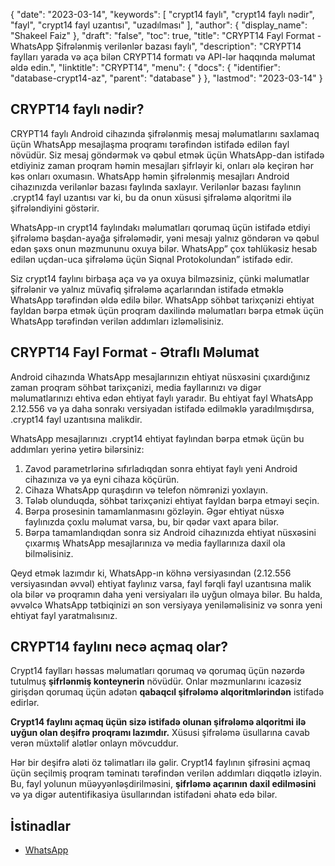 {
  "date": "2023-03-14",
  "keywords": [
"crypt14 faylı",
"crypt14 faylı nədir",
"fayl",
"crypt14 fayl uzantısı",
"uzadılması"
],
  "author": {
    "display_name": "Shakeel Faiz"
},
  "draft": "false",
  "toc": true,
  "title": "CRYPT14 Fayl Format - WhatsApp Şifrələnmiş verilənlər bazası faylı",
  "description": "CRYPT14 faylları yarada və aça bilən CRYPT14 formatı və API-lər haqqında məlumat əldə edin.",
  "linktitle": "CRYPT14",
  "menu": {
    "docs": {
      "identifier": "database-crypt14-az",
      "parent": "database"
}
},
  "lastmod": "2023-03-14"
}

## CRYPT14 faylı nədir?

CRYPT14 faylı Android cihazında şifrələnmiş mesaj məlumatlarını saxlamaq üçün WhatsApp mesajlaşma proqramı tərəfindən istifadə edilən fayl növüdür. Siz mesaj göndərmək və qəbul etmək üçün WhatsApp-dan istifadə etdiyiniz zaman proqram həmin mesajları şifrləyir ki, onları ələ keçirən hər kəs onları oxumasın. WhatsApp həmin şifrələnmiş mesajları Android cihazınızda verilənlər bazası faylında saxlayır. Verilənlər bazası faylının .crypt14 fayl uzantısı var ki, bu da onun xüsusi şifrələmə alqoritmi ilə şifrələndiyini göstərir.

WhatsApp-ın crypt14 faylındakı məlumatları qorumaq üçün istifadə etdiyi şifrələmə başdan-ayağa şifrələmədir, yəni mesajı yalnız göndərən və qəbul edən şəxs onun məzmununu oxuya bilər. WhatsApp” çox təhlükəsiz hesab edilən uçdan-uca şifrələmə üçün Siqnal Protokolundan” istifadə edir.

Siz crypt14 faylını birbaşa aça və ya oxuya bilməzsiniz, çünki məlumatlar şifrələnir və yalnız müvafiq şifrələmə açarlarından istifadə etməklə WhatsApp tərəfindən əldə edilə bilər. WhatsApp söhbət tarixçənizi ehtiyat fayldan bərpa etmək üçün proqram daxilində məlumatları bərpa etmək üçün WhatsApp tərəfindən verilən addımları izləməlisiniz.

## CRYPT14 Fayl Format - Ətraflı Məlumat

Android cihazında WhatsApp mesajlarınızın ehtiyat nüsxəsini çıxardığınız zaman proqram söhbət tarixçənizi, media fayllarınızı və digər məlumatlarınızı ehtiva edən ehtiyat faylı yaradır. Bu ehtiyat fayl WhatsApp 2.12.556 və ya daha sonrakı versiyadan istifadə edilməklə yaradılmışdırsa, .crypt14 fayl uzantısına malikdir.

WhatsApp mesajlarınızı .crypt14 ehtiyat faylından bərpa etmək üçün bu addımları yerinə yetirə bilərsiniz:

1. Zavod parametrlərinə sıfırladıqdan sonra ehtiyat faylı yeni Android cihazınıza və ya eyni cihaza köçürün.
2. Cihaza WhatsApp quraşdırın və telefon nömrənizi yoxlayın.
3. Tələb olunduqda, söhbət tarixçənizi ehtiyat fayldan bərpa etməyi seçin.
4. Bərpa prosesinin tamamlanmasını gözləyin. Əgər ehtiyat nüsxə faylınızda çoxlu məlumat varsa, bu, bir qədər vaxt apara bilər.
5. Bərpa tamamlandıqdan sonra siz Android cihazınızda ehtiyat nüsxəsini çıxarmış WhatsApp mesajlarınıza və media fayllarınıza daxil ola bilməlisiniz.

Qeyd etmək lazımdır ki, WhatsApp-ın köhnə versiyasından (2.12.556 versiyasından əvvəl) ehtiyat faylınız varsa, fayl fərqli fayl uzantısına malik ola bilər və proqramın daha yeni versiyaları ilə uyğun olmaya bilər. Bu halda, əvvəlcə WhatsApp tətbiqinizi ən son versiyaya yeniləməlisiniz və sonra yeni ehtiyat fayl yaratmalısınız.

## CRYPT14 faylını necə açmaq olar?

Crypt14 faylları həssas məlumatları qorumaq və qorumaq üçün nəzərdə tutulmuş **şifrlənmiş konteynerin** növüdür. Onlar məzmunlarını icazəsiz girişdən qorumaq üçün adətən **qabaqcıl şifrələmə alqoritmlərindən** istifadə edirlər.

**Crypt14 faylını açmaq üçün sizə istifadə olunan şifrələmə alqoritmi ilə uyğun olan deşifrə proqramı lazımdır.** Xüsusi şifrələmə üsullarına cavab verən müxtəlif alətlər onlayn mövcuddur.

Hər bir deşifrə aləti öz təlimatları ilə gəlir. Crypt14 faylının şifrəsini açmaq üçün seçilmiş proqram təminatı tərəfindən verilən addımları diqqətlə izləyin. Bu, fayl yolunun müəyyənləşdirilməsini, **şifrləmə açarının daxil edilməsini** və ya digər autentifikasiya üsullarından istifadəni əhatə edə bilər.


## İstinadlar
* [WhatsApp](https://en.wikipedia.org/wiki/WhatsApp)


